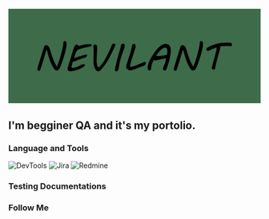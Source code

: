 ![Header](https://github.com/Nevilant/nevilant/blob/main/assets/logo.png)

## I'm begginer QA and it's my portolio.

### Language and Tools
![DevTools](https://img.shields.io/badge/-DevTools-090909?style=for-the-badge&logo=appveyor)
![Jira](https://img.shields.io/badge/-Jira-090909?style=for-the-badge&logo=Jira)
![Redmine](https://img.shields.io/badge/-Redmine-090909?style=for-the-badge&logo=Redmine)

### Testing Documentations

### Follow Me
